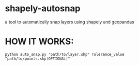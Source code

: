 # shapely-autosnap
a tool to automatically snap layers using shapely and geopandas

# HOW IT WORKS:
    
    python auto_snap.py "path/to/layer.shp" Tolerance_value "path/to/points.shp[OPTIONAL]"
   
